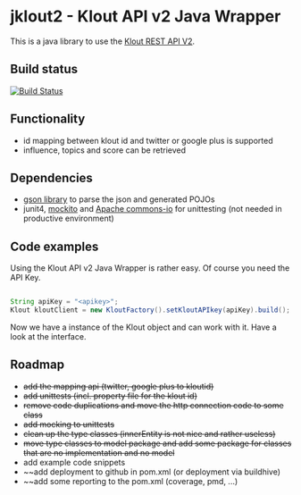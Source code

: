 jklout2 - Klout API v2 Java Wrapper
===================================

This is a java library to use the [Klout REST API V2](http://klout.com/s/developers/v2). 

Build status
------------
[![Build Status](https://buildhive.cloudbees.com/job/nbartels/job/jklout2/badge/icon)](https://buildhive.cloudbees.com/job/nbartels/job/jklout2/)

Functionality
-------------
* id mapping between klout id and twitter or google plus is supported
* influence, topics and score can be retrieved

Dependencies
------------
 * [gson library](https://code.google.com/p/google-gson/) to parse the json and generated POJOs
 * junit4, [mockito](https://code.google.com/p/mockito/) and [Apache commons-io](http://commons.apache.org/proper/commons-io/) for unittesting (not needed in productive environment)

Code examples
-------------
Using the Klout API v2 Java Wrapper is rather easy. Of course you need the API Key. 

```java

String apiKey = "<apikey>";
Klout kloutClient = new KloutFactory().setKloutAPIkey(apiKey).build();
```

Now we have a instance of the Klout object and can work with it. Have a look at the interface.

Roadmap
-------
* ~~add the mapping api (twitter, google plus to kloutid)~~
* ~~add unittests (incl. property file for the klout id)~~
* ~~remove code duplications and move the http connection code to some class~~
* ~~add mocking to unittests~~
* ~~clean up the type classes (innerEntity is not nice and rather useless)~~
* ~~move type classes to model package and add some package for classes that are no implementation and no model~~
* add example code snippets
* ~~add deployment to github in pom.xml (or deployment via buildhive)
* ~~add some reporting to the pom.xml (coverage, pmd, ...)
